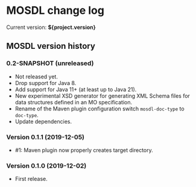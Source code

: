 MOSDL change log
================

Current version: __${project.version}__


MOSDL version history
---------------------

### 0.2-SNAPSHOT (unreleased)
- Not released yet.
- Drop support for Java 8.
- Add support for Java 11+ (at least up to Java 21).
- New experimental XSD generator for generating XML Schema files for data structures defined in an MO specification.
- Rename of the Maven plugin configuration switch `mosdl-doc-type` to `doc-type`.
- Update dependencies.

### Version 0.1.1 (2019-12-05)
- #1: Maven plugin now properly creates target directory.

### Version 0.1.0  (2019-12-02)
- First release.
